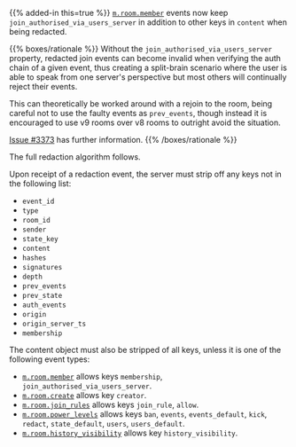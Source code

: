 ---
---

{{% added-in this=true %}} [`m.room.member`](/client-server-api#mroommember) events
now keep `join_authorised_via_users_server` in addition to other keys in `content`
when being redacted.

{{% boxes/rationale %}}
Without the `join_authorised_via_users_server` property, redacted join events
can become invalid when verifying the auth chain of a given event, thus creating
a split-brain scenario where the user is able to speak from one server's
perspective but most others will continually reject their events.

This can theoretically be worked around with a rejoin to the room, being careful
not to use the faulty events as `prev_events`, though instead it is encouraged
to use v9 rooms over v8 rooms to outright avoid the situation.

[Issue #3373](https://github.com/matrix-org/matrix-doc/issues/3373) has further
information.
{{% /boxes/rationale %}}

The full redaction algorithm follows.

Upon receipt of a redaction event, the server must strip off any keys
not in the following list:

-   `event_id`
-   `type`
-   `room_id`
-   `sender`
-   `state_key`
-   `content`
-   `hashes`
-   `signatures`
-   `depth`
-   `prev_events`
-   `prev_state`
-   `auth_events`
-   `origin`
-   `origin_server_ts`
-   `membership`

The content object must also be stripped of all keys, unless it is one
of the following event types:

-   [`m.room.member`](/client-server-api#mroommember) allows keys `membership`,
    `join_authorised_via_users_server`.
-   [`m.room.create`](/client-server-api#mroomcreate) allows key `creator`.
-   [`m.room.join_rules`](/client-server-api#mroomjoin_rules) allows keys `join_rule`,
    `allow`.
-   [`m.room.power_levels`](/client-server-api#mroompower_levels) allows keys
    `ban`, `events`, `events_default`, `kick`, `redact`, `state_default`, `users`,
    `users_default`.
-   [`m.room.history_visibility`](/client-server-api#mroomhistory_visibility)
    allows key `history_visibility`.